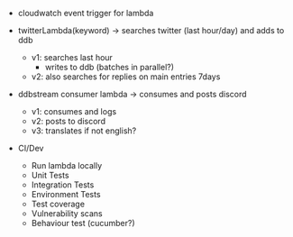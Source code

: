 - cloudwatch event trigger for lambda
- twitterLambda(keyword) -> searches twitter (last hour/day) and adds to ddb
  - v1: searches last hour
    - writes to ddb (batches in parallel?)
  - v2: also searches for replies on main entries 7days
- ddbstream consumer lambda -> consumes and posts discord
  - v1: consumes and logs
  - v2: posts to discord
  - v3: translates if not english?


- CI/Dev
  - Run lambda locally
  - Unit Tests
  - Integration Tests
  - Environment Tests
  - Test coverage
  - Vulnerability scans
  - Behaviour test (cucumber?)
